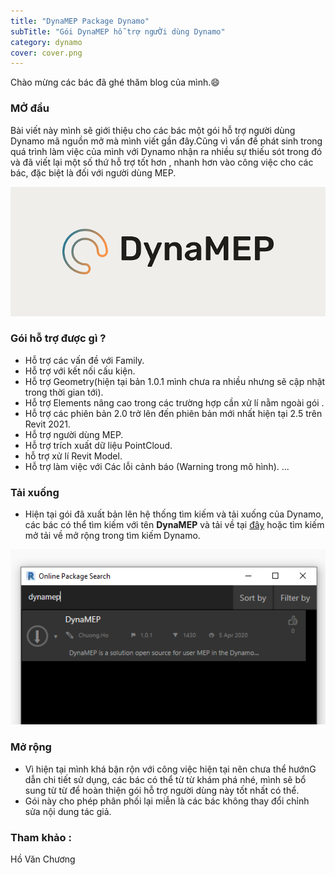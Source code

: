 ```yaml
---
title: "DynaMEP Package Dynamo"
subTitle: "Gói DynaMEP hỗ trợ ngưỜi dùng Dynamo"
category: dynamo
cover: cover.png
---
```


Chào mừng các bác đã ghé thăm blog của mình.😄

### MỞ đầu

Bài viết này mình sẽ giới thiệu cho các bác một gói hỗ trợ người dùng Dynamo mã nguồn mở mà mình viết gần đây.Cũng vì vấn đề phát sinh trong quá trình làm việc của mình với Dynamo nhận ra nhiều sự thiếu sót trong đó và đã viết lại một số thứ hỗ trợ tốt hơn , nhanh hơn vào công việc cho các bác, đặc biệt là đối với người dùng MEP.

![](pic/DynaMEPcover.png)
### Gói hỗ trợ được gì ?

- Hỗ trợ các vấn đề với Family.
- Hỗ trợ với kết nối cấu kiện.
- Hỗ trợ Geometry(hiện tại bản 1.0.1 mình chưa ra nhiều nhưng sẽ cập nhật trong thời gian tới).
- Hỗ trợ Elements nâng cao trong các trường hợp cần xử lí nằm ngoài gói .
- Hỗ trợ các phiên bản 2.0 trở lên đến phiên bản mới nhất hiện tại 2.5 trên Revit 2021.
- Hỗ trợ người dùng MEP.
- Hỗ trợ trích xuất dữ liệu PointCloud.
- hỗ trợ xử lí Revit Model.
- Hỗ trợ làm việc với Các lỗi cảnh báo (Warning trong mô hình).
...
### Tải xuống 

- Hiện tại gói đã xuất bản lên hệ thống tìm kiếm và tải xuống của Dynamo, các bác có thể tìm kiếm với tên **DynaMEP** và tải về tại <a href="https://www.dynamopackages.com/" target="_blank">đây</a> hoặc tìm kiếm mở tải về mở rộng trong tìm kiếm Dynamo.

![](pic/Dynamep001.png)

### Mở rộng 

- Vì hiện tại mình khá bận rộn với công việc hiện tại nên chưa thể hướnG dẫn chi tiết sử dụng, các bác có thể từ từ khám phá nhé, mình sẽ bổ sung từ từ để hoàn thiện gói hỗ trợ người dùng này tốt nhất có thể.
- Gói này cho phép phân phối lại miễn là các bác không thay đổi chỉnh sửa nội dung tác giả.

### Tham khảo :
Hồ Văn Chương